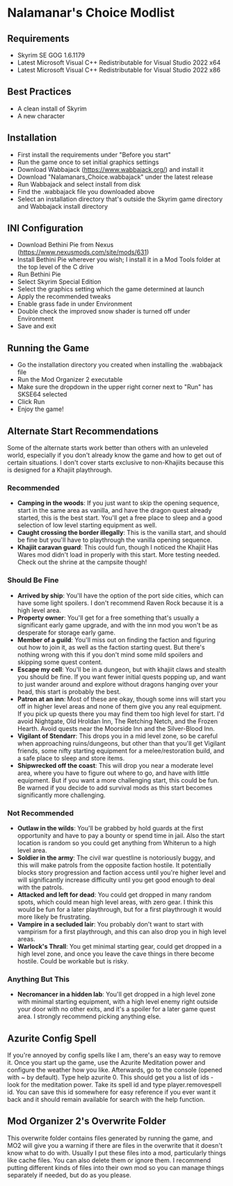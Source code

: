 # Nalamanar's Choice Modlist #

## Requirements ##

* Skyrim SE GOG 1.6.1179
* Latest Microsoft Visual C++ Redistributable for Visual Studio 2022 x64
* Latest Microsoft Visual C++ Redistributable for Visual Studio 2022 x86

## Best Practices ##

* A clean install of Skyrim
* A new character

## Installation ##

* First install the requirements under "Before you start"
* Run the game once to set initial graphics settings
* Download Wabbajack (https://www.wabbajack.org/) and install it
* Download "Nalamanars_Choice.wabbajack" under the latest release
* Run Wabbajack and select install from disk
* Find the .wabbajack file you downloaded above
* Select an installation directory that's outside the Skyrim game directory and Wabbajack install directory

## INI Configuration ##

* Download Bethini Pie from Nexus (https://www.nexusmods.com/site/mods/631)
* Install Bethini Pie wherever you wish; I install it in a Mod Tools folder at the top level of the C drive
* Run Bethini Pie
* Select Skyrim Special Edition
* Select the graphics setting which the game determined at launch
* Apply the recommended tweaks
* Enable grass fade in under Environment
* Double check the improved snow shader is turned off under Environment
* Save and exit

## Running the Game ##

* Go the installation directory you created when installing the .wabbajack file
* Run the Mod Organizer 2 executable
* Make sure the dropdown in the upper right corner next to "Run" has SKSE64 selected
* Click Run
* Enjoy the game!

## Alternate Start Recommendations ##

Some of the alternate starts work better than others with an unleveled world, especially if you don't already know the game and how to get out of certain situations. I don't cover starts exclusive to non-Khajiits because this is designed for a Khajiit playthrough.

### Recommended ###
* **Camping in the woods**: If you just want to skip the opening sequence, start in the same area as vanilla, and have the dragon quest already started, this is the best start. You'll get a free place to sleep and a good selection of low level starting equipment as well.
* **Caught crossing the border illegally**: This is the vanilla start, and should be fine but you'll have to playthrough the vanilla opening sequence.
* **Khajiit caravan guard**: This could fun, though I noticed the Khajiit Has Wares mod didn't load in properly with this start. More testing needed. Check out the shrine at the campsite though!

### Should Be Fine ###
* **Arrived by ship**: You'll have the option of the port side cities, which can have some light spoilers. I don't recommend Raven Rock because it is a high level area.
* **Property owner**: You'll get for a free something that's usually a significant early game upgrade, and with the inn mod you won't be as desperate for storage early game.
* **Member of a guild**: You'll miss out on finding the faction and figuring out how to join it, as well as the faction starting quest. But there's nothing wrong with this if you don't mind some mild spoilers and skipping some quest content.
* **Escape my cell**: You'll be in a dungeon, but with khajiit claws and stealth you should be fine. If you want fewer initial quests popping up, and want to just wander around and explore without dragons hanging over your head, this start is probably the best.
* **Patron at an inn**:  Most of these are okay, though some inns will start you off in higher level areas and none of them give you any real equipment. If you pick up quests there you may find them too high level for start. I'd avoid Nightgate, Old Hroldan Inn, The Retching Netch, and the Frozen Hearth. Avoid quests near the Moorside Inn and the Silver-Blood Inn.
* **Vigilant of Stendarr**: This drops you in a mid level zone, so be careful when approaching ruins/dungeons, but other than that you'll get Vigilant friends, some nifty starting equipment for a melee/restoration build, and a safe place to sleep and store items.
* **Shipwrecked off the coast**: This will drop you near a moderate level area, where you have to figure out where to go, and have with little equipment. But if you want a more challenging start, this could be fun. Be warned if you decide to add survival mods as this start becomes significantly more challenging.

### Not Recommended ###
* **Outlaw in the wilds**: You'll be grabbed by hold guards at the first opportunity and have to pay a bounty or spend time in jail. Also the start location is random so you could get anything from Whiterun to a high level area.
* **Soldier in the army**: The civil war questline is notoriously buggy, and this will make patrols from the opposite faction hostile. It potentially blocks story progression and faction access until you're higher level and will significantly increase difficulty until you get good enough to deal with the patrols.
* **Attacked and left for dead**: You could get dropped in many random spots, which could mean high level areas, with zero gear. I think this would be fun for a later playthrough, but for a first playthrough it would more likely be frustrating.
* **Vampire in a secluded lair**: You probably don't want to start with vampirism for a first playthrough, and this can also drop you in high level areas.
* **Warlock's Thrall**: You get minimal starting gear, could get dropped in a high level zone, and once you leave the cave things in there become hostile. Could be workable but is risky.

### Anything But This ###
* **Necromancer in a hidden lab**: You'll get dropped in a high level zone with minimal starting equipment, with a high level enemy right outside your door with no other exits, and it's a spoiler for a later game quest area. I strongly recommend picking anything else.

## Azurite Config Spell ##

If you're annoyed by config spells like I am, there's an easy way to remove it. Once you start up the game, use the Azurite Meditation power and configure the weather how you like. Afterwards, go to the console (opened with ~ by default). Type help azurite 0. This should get you a list of ids - look for the meditation power. Take its spell id and type player.removespell id. You can save this id somewhere for easy reference if you ever want it back and it should remain available for search with the help function.

## Mod Organizer 2's Overwrite Folder ##

This overwrite folder contains files generated by running the game, and MO2 will give you a warning if there are files in the overwrite that it doesn't know what to do with. Usually I put these files into a mod, particularly things like cache files. You can also delete them or ignore them. I recommend putting different kinds of files into their own mod so you can manage things separately if needed, but do as you please.
